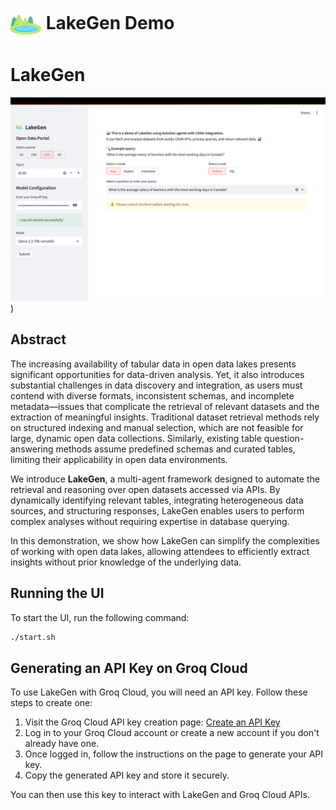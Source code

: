 # <img src="frontend/static/images/image.png" alt="Image Alt Text" style="width: 50px; vertical-align: middle;"> LakeGen Demo


# LakeGen
[![Watch the video](https://github.com/dbmodena/lakegen_demo/raw/refs/heads/main/frontend/static/images/screen.png)](https://github.com/user-attachments/assets/7f3f8591-e672-4feb-84f7-a904cfe59b8d))

## Abstract
The increasing availability of tabular data in open data lakes presents significant opportunities for data-driven analysis. 
Yet, it also introduces substantial challenges in data discovery and integration, as users must contend with diverse formats, inconsistent schemas, and incomplete metadata—issues that complicate the retrieval of relevant datasets and the extraction of meaningful insights. 
Traditional dataset retrieval methods rely on structured indexing and manual selection, which are not feasible for large, dynamic open data collections.
Similarly, existing table question-answering methods assume predefined schemas and curated tables, limiting their applicability in open data environments.

We introduce **LakeGen**, a multi-agent framework designed to automate the retrieval and reasoning over open datasets accessed via APIs. 
By dynamically identifying relevant tables, integrating heterogeneous data sources, and structuring responses, LakeGen enables users to perform complex analyses without requiring expertise in database querying.

In this demonstration, we show how LakeGen can simplify the complexities of working with open data lakes, allowing attendees to efficiently extract insights without prior knowledge of the underlying data.

## Running the UI
To start the UI, run the following command:

```sh
./start.sh
```

## Generating an API Key on Groq Cloud
To use LakeGen with Groq Cloud, you will need an API key. Follow these steps to create one:

1. Visit the Groq Cloud API key creation page: [Create an API Key](https://console.groq.com/keys)
2. Log in to your Groq Cloud account or create a new account if you don't already have one.
3. Once logged in, follow the instructions on the page to generate your API key.
4. Copy the generated API key and store it securely.

You can then use this key to interact with LakeGen and Groq Cloud APIs.

